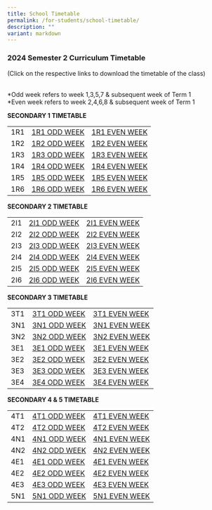 ```yaml
---
title: School Timetable
permalink: /for-students/school-timetable/
description: ""
variant: markdown
---
```


### 2024 Semester 2 Curriculum Timetable  

(Click on the respective links to download the timetable of&nbsp;the class)<br><br>

*Odd week refers to week 1,3,5,7 &amp; subsequent week of Term 1  <br>
*Even week refers to week 2,4,6,8 &amp; subsequent week of Term 1 

**SECONDARY 1 TIMETABLE**

|  |  |  |
|---|---|---|
| 1R1 | [1R1 ODD WEEK](/files/ODD_WEEK_1R1_SEM_2_2024.pdf) | [1R1 EVEN WEEK](/files/EVEN_WEEK_1R1_SEM_2_2024.pdf) |
1R2 | [1R2 ODD WEEK](/files/ODD_WEEK_1R2_SEM_2_2024.pdf) | [1R2 EVEN WEEK](/files/EVEN_WEEK_1R2_SEM_2_2024.pdf) |
| 1R3 | [1R3 ODD WEEK](/files/ODD_WEEK_1R3_SEM_2_2024.pdf) | [1R3 EVEN WEEK](/files/EVEN_WEEK_1R3_SEM_2_2024.pdf) |
| 1R4 | [1R4 ODD WEEK](/files/ODD_WEEK_1R4_SEM_2_2024.pdf) | [1R4 EVEN WEEK](/files/EVEN_WEEK_1R4_SEM_2_2024.pdf) |
| 1R5 | [1R5 ODD WEEK](/files/ODD_WEEK_1R5_SEM_2_2024.pdf) | [1R5 EVEN WEEK](/files/EVEN_WEEK_1R5_SEM_2_2024.pdf) |
| 1R6 | [1R6 ODD WEEK](/files/ODD_WEEK_1R6_SEM_2_2024.pdf) | [1R6 EVEN WEEK](/files/EVEN_WEEK_1R6_SEM_2_2024.pdf) |


**SECONDARY 2 TIMETABLE**

|  |  |  |
|---|---|---|
| 2I1 | [2I1 ODD WEEK](/files/ODD_WEEK_2I1_SEM_2_2024.pdf) | [2I1 EVEN WEEK](/files/EVEN_WEEK_2I1_SEM_2_2024.pdf) |
| 2I2 | [2I2 ODD WEEK](/files/ODD_WEEK_2I2_SEM_2_2024.pdf) | [2I2 EVEN WEEK](/files/EVEN_WEEK_2I2_SEM_2_2024.pdf) |
| 2I3 | [2I3 ODD WEEK](/files/ODD_WEEK_2I3_SEM_2_2024.pdf) | [2I3 EVEN WEEK](/files/EVEN_WEEK_2I3_SEM_2_2024.pdf) |
| 2I4 | [2I4 ODD WEEK](/files/ODD_WEEK_2I4_SEM_2_2024.pdf) | [2I4 EVEN WEEK](/files/EVEN_WEEK_2I4_SEM_2_2024.pdf) |
| 2I5 | [2I5 ODD WEEK](/files/ODD_WEEK_2I5_SEM_2_2024.pdf) | [2I5 EVEN WEEK](/files/EVEN_WEEK_2I5_SEM_2_2024.pdf) |
| 2I6 | [2I6 ODD WEEK](/files/ODD_WEEK_2I6_SEM_2_2024.pdf) | [2I6 EVEN WEEK](/files/EVEN_WEEK_2I6_SEM_2_2024.pdf) |


**SECONDARY 3 TIMETABLE**

|  |  |  |
|---|---|---|
| 3T1 | [3T1 ODD WEEK](/files/ODD_WEEK_3T1_SEM_2_2024.pdf) | [3T1 EVEN WEEK](/files/EVEN_WEEK_3T1_SEM_2_2024.pdf) |
| 3N1 | [3N1 ODD WEEK](/files/ODD_WEEK_3N1_SEM_2_2024.pdf) | [3N1 EVEN WEEK](/files/EVEN_WEEK_3N1_SEM_2_2024.pdf) |
| 3N2 | [3N2 ODD WEEK](/files/ODD_WEEK_3N2_SEM_2_2024.pdf) | [3N2 EVEN WEEK](/files/EVEN_WEEK_3N2_SEM_2_2024.pdf) |
| 3E1 | [3E1 ODD WEEK](/files/ODD_WEEK_3E1_SEM_2_2024.pdf) | [3E1 EVEN WEEK](/files/EVEN_WEEK_3E1_SEM_2_2024.pdf)  |
| 3E2 | [3E2 ODD WEEK](/files/ODD_WEEK_3E2_SEM_2_2024.pdf) | [3E2 EVEN WEEK](/files/EVEN_WEEK_3E2_SEM_2_2024.pdf) |
| 3E3 | [3E3 ODD WEEK](/files/ODD_WEEK_3E3_SEM_2_2024.pdf) | [3E3 EVEN WEEK](/files/EVEN_WEEK_3E3_SEM_2_2024.pdf) |
| 3E4 | [3E4 ODD WEEK](/files/ODD_WEEK_3E4_SEM_2_2024.pdf) | [3E4 EVEN WEEK](/files/EVEN_WEEK_3E4_SEM_2_2024.pdf) |

**SECONDARY 4 &amp; 5 TIMETABLE**

|  |  |  |
|---|---|---|
| 4T1 | [4T1 ODD WEEK](/files/ODD_WEEK_4T1_SEM_2_2024.pdf) | [4T1 EVEN WEEK](/files/EVEN_WEEK_4T1_SEM_2_2024.pdf) |
| 4T2 | [4T2 ODD WEEK](/files/ODD_WEEK_4T2_SEM_2_2024.pdf) | [4T2 EVEN WEEK](/files/EVEN_WEEK_4T2_SEM_2_2024.pdf) |
| 4N1 | [4N1 ODD WEEK](/files/ODD_WEEK_4N1_SEM_2_2024.pdf) | [4N1 EVEN WEEK](/files/EVEN_WEEK_4N1_SEM_2_2024.pdf) |
| 4N2 | [4N2 ODD WEEK](/files/ODD_WEEK_4N2_SEM_2_2024.pdf) | [4N2 EVEN WEEK](/files/EVEN_WEEK_4N2_SEM_2_2024.pdf) |
| 4E1 | [4E1 ODD WEEK](/files/ODD_WEEK_4E1_SEM_2_2024.pdf) | [4E1 EVEN WEEK](/files/EVEN_WEEK_4E1_SEM_2_2024.pdf) |
| 4E2 | [4E2 ODD WEEK](/files/ODD_WEEK_4E2_SEM_2_2024.pdf) | [4E2 EVEN WEEK](/files/EVEN_WEEK_4E2_SEM_2_2024.pdf) |
| 4E3 | [4E3 ODD WEEK](/files/ODD_WEEK_4E3_SEM_2_2024.pdf) | [4E3 EVEN WEEK](/files/EVEN_WEEK_4E3_SEM_2_2024.pdf) |
| 5N1 | [5N1 ODD WEEK](/files/ODD_WEEK_5N1_SEM_2_2024.pdf) | [5N1 EVEN WEEK](/files/EVEN_WEEK_5N1_SEM_2_2024.pdf) |